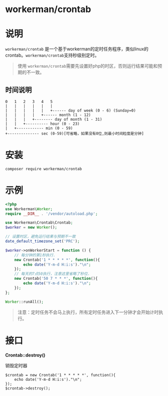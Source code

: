 # workerman/crontab

# 说明
`workerman/crontab` 是一个基于workerman的定时任务程序，类似linux的crontab。`workerman/crontab`支持秒级别定时。

>使用 `workerman/crontab`需要先设置好php的时区，否则运行结果可能和预期的不一致。

## 时间说明
```
0   1   2   3   4   5
|   |   |   |   |   |
|   |   |   |   |   +------ day of week (0 - 6) (Sunday=0)
|   |   |   |   +------ month (1 - 12)
|   |   |   +-------- day of month (1 - 31)
|   |   +---------- hour (0 - 23)
|   +------------ min (0 - 59)
+-------------- sec (0-59)[可省略，如果没有0位,则最小时间粒度是分钟]
```

# 安装
```
composer require workerman/crontab
```

# 示例
```php
<?php
use Workerman\Worker;
require __DIR__ . '/vendor/autoload.php';

use Workerman\Crontab\Crontab;
$worker = new Worker();

// 设置时区，避免运行结果与预期不一致
date_default_timezone_set('PRC');

$worker->onWorkerStart = function () {
    // 每分钟的第1秒执行.
    new Crontab('1 * * * * *', function(){
        echo date('Y-m-d H:i:s')."\n";
    });
    // 每天的7点50执行，注意这里省略了秒位.
    new Crontab('50 7 * * *', function(){
        echo date('Y-m-d H:i:s')."\n";
    });
};

Worker::runAll();
```

> 注意：定时任务不会马上执行，所有定时任务进入下一分钟才会开始计时执行。

# 接口
**Crontab::destroy()**

销毁定时器
```
$crontab = new Crontab('1 * * * * *', function(){
    echo date('Y-m-d H:i:s')."\n";
});
$crontab->destroy();
```
